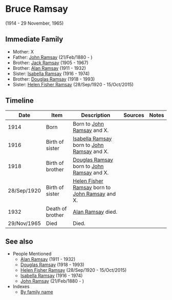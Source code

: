 ﻿---
layout: page
permalink: /people/i49046148
---

# Bruce Ramsay
(1914 - 29 November, 1965)

## Immediate Family

* Mother: X
* Father: [John Ramsay](./@i64225415@-john-ramsay-b1880-2-21-d.md) (21/Feb/1880 - )
* Brother: [Jack Ramsay](./@i55070438@-jack-ramsay-b1905-d1967.md) (1905 - 1967)
* Brother: [Alan Ramsay](./@i62219744@-alan-ramsay-b1911-d1932.md) (1911 - 1932)
* Sister: [Isabella Ramsay](./@i80504300@-isabella-ramsay-b1916-d1974.md) (1916 - 1974)
* Brother: [Douglas Ramsay](./@i12977578@-douglas-ramsay-b1918-d1993.md) (1918 - 1993)
* Sister: [Helen Fisher Ramsay](./@i34267190@-helen-fisher-ramsay-b1920-9-28-d2015-10-15.md) (28/Sep/1920 - 15/Oct/2015)

## Timeline

Date | Item | Description | Sources | Notes
---|---|---|---|---
1914 | Born | Born to [John Ramsay](./@i64225415@-john-ramsay-b1880-2-21-d.md) and X. |  | 
1916 | Birth of sister | [Isabella Ramsay](./@i80504300@-isabella-ramsay-b1916-d1974.md) born to [John Ramsay](./@i64225415@-john-ramsay-b1880-2-21-d.md) and X. |  | 
1918 | Birth of brother | [Douglas Ramsay](./@i12977578@-douglas-ramsay-b1918-d1993.md) born to [John Ramsay](./@i64225415@-john-ramsay-b1880-2-21-d.md) and X. |  | 
28/Sep/1920 | Birth of sister | [Helen Fisher Ramsay](./@i34267190@-helen-fisher-ramsay-b1920-9-28-d2015-10-15.md) born to [John Ramsay](./@i64225415@-john-ramsay-b1880-2-21-d.md) and X. |  | 
1932 | Death of brother | [Alan Ramsay](./@i62219744@-alan-ramsay-b1911-d1932.md) died. |  | 
29/Nov/1965 | Died | Died. |  | 


## See also

- People Mentioned
  - [Alan Ramsay](./@i62219744@-alan-ramsay-b1911-d1932.md) (1911 - 1932)
  - [Douglas Ramsay](./@i12977578@-douglas-ramsay-b1918-d1993.md) (1918 - 1993)
  - [Helen Fisher Ramsay](./@i34267190@-helen-fisher-ramsay-b1920-9-28-d2015-10-15.md) (28/Sep/1920 - 15/Oct/2015)
  - [Isabella Ramsay](./@i80504300@-isabella-ramsay-b1916-d1974.md) (1916 - 1974)
  - [John Ramsay](./@i64225415@-john-ramsay-b1880-2-21-d.md) (21/Feb/1880 - )
- Indexes
  - [By family name](../index-by-family-name.md)
